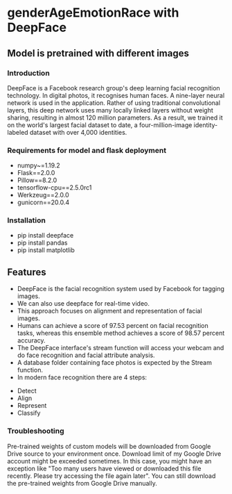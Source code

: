 # genderAgeEmotionRace with DeepFace
## Model is pretrained with different images
### Introduction

DeepFace is a Facebook research group's deep learning facial recognition technology. In digital photos, it recognises human faces. A nine-layer neural network is used in the application. Rather of using traditional convolutional layers, this deep network uses many locally linked layers without weight sharing, resulting in almost 120 million parameters. As a result, we trained it on the world's largest facial dataset to date, a four-million-image identity-labeled dataset with over 4,000 identities.


### Requirements for model and flask deployment
* numpy~=1.19.2
* Flask==2.0.0
* Pillow==8.2.0
* tensorflow-cpu==2.5.0rc1
* Werkzeug==2.0.0
* gunicorn==20.0.4


### Installation
* pip install deepface
* pip install pandas
* pip install matplotlib


## Features

- DeepFace is the facial recognition system used by Facebook for tagging images.
- We can also use deepface for real-time video.
- This approach focuses on alignment and representation of facial images. 
- Humans can achieve a score of 97.53 percent on facial recognition tasks, whereas this ensemble method achieves a score of 98.57 percent accuracy.
- The DeepFace interface's stream function will access your webcam and do face recognition and facial attribute analysis. 
- A database folder containing face photos is expected by the Stream function.
- In modern face recognition there are 4 steps:

* Detect
* Align
* Represent
* Classify


### Troubleshooting

Pre-trained weights of custom models will be downloaded from Google Drive source to your environment once. Download limit of my Google Drive account might be exceeded sometimes. In this case, you might have an exception like "Too many users have viewed or downloaded this file recently. Please try accessing the file again later". You can still download the pre-trained weights from Google Drive manually.
